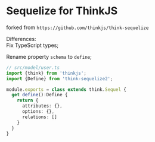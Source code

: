 # Sequelize for ThinkJS
forked from `https://github.com/thinkjs/think-sequelize`

Differences:    
Fix TypeScript types;

Rename property `schema` to `define`;
```typescript
// src/model/user.ts
import {think} from 'thinkjs';
import {Define} from 'think-sequelize2';

module.exports = class extends think.Sequel {
  get define():Define {
    return {
      attributes: {},
      options: {},
      relations: []
    }
  }
}
```
